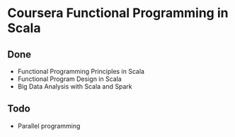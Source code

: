 # Coursera Functional Programming in Scala

## Done

- Functional Programming Principles in Scala 
- Functional Program Design in Scala
- Big Data Analysis with Scala and Spark

## Todo

- Parallel programming
